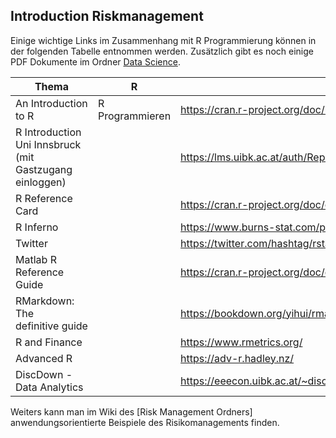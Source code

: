 
## Introduction Riskmanagement    

Einige wichtige Links im Zusammenhang mit R Programmierung können in der folgenden Tabelle entnommen werden. Zusätzlich gibt es noch einige PDF Dokumente im Ordner [Data Science](https://github.com/rlb-st/RiskManagement_General/tree/master/Data%20Science).

|Thema|R|Link|
|----------------------|-------|------|
|An Introduction to R|R Programmieren|<https://cran.r-project.org/doc/manuals/r-release/R-intro.pdf>|
|R Introduction Uni Innsbruck (mit Gastzugang einloggen)||<https://lms.uibk.ac.at/auth/RepositoryEntry/3836444682/CourseNode/91410648382892>|
|R Reference Card||<https://cran.r-project.org/doc/contrib/Baggott-refcard-v2.pdf>|
|R Inferno||<https://www.burns-stat.com/pages/Tutor/R_inferno.pdf>|
|Twitter||<https://twitter.com/hashtag/rstats?src=hash&lang=de>|
|Matlab R Reference Guide||<https://cran.r-project.org/doc/contrib/Hiebeler-matlabR.pdf>|
|RMarkdown: The definitive guide||<https://bookdown.org/yihui/rmarkdown/ >|
|R and Finance||<https://www.rmetrics.org/>|
|Advanced R||<https://adv-r.hadley.nz/>|
|DiscDown - Data Analytics||<https://eeecon.uibk.ac.at/~discdown/index.php>|


Weiters kann man im Wiki des [Risk Management Ordners] anwendungsorientierte Beispiele des Risikomanagements finden.
